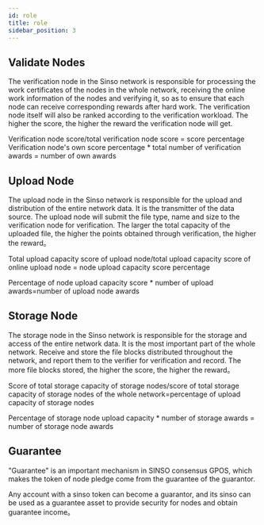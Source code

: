 ```yaml
---
id: role
title: role
sidebar_position: 3
---
```


## Validate Nodes

The verification node in the Sinso network is responsible for processing the work certificates of the nodes in the whole network, receiving the online work information of the nodes and verifying it, so as to ensure that each node can receive corresponding rewards after hard work. The verification node itself will also be ranked according to the verification workload. The higher the score, the higher the reward the verification node will get.

Verification node score/total verification node score = score percentage
Verification node's own score percentage \* total number of verification awards = number of own awards

## Upload Node

The upload node in the Sinso network is responsible for the upload and distribution of the entire network data. It is the transmitter of the data source. The upload node will submit the file type, name and size to the verification node for verification. The larger the total capacity of the uploaded file, the higher the points obtained through verification, the higher the reward。

Total upload capacity score of upload node/total upload capacity score of online upload node = node upload capacity score percentage

Percentage of node upload capacity score \* number of upload awards=number of upload node awards

## Storage Node

The storage node in the Sinso network is responsible for the storage and access of the entire network data. It is the most important part of the whole network. Receive and store the file blocks distributed throughout the network, and report them to the verifier for verification and record. The more file blocks stored, the higher the score, the higher the reward。

Score of total storage capacity of storage nodes/score of total storage capacity of storage nodes of the whole network=percentage of upload capacity of storage nodes

Percentage of storage node upload capacity \* number of storage awards = number of storage node awards

## Guarantee

"Guarantee" is an important mechanism in SINSO consensus GPOS, which makes the token of node pledge come from the guarantee of the guarantor.

Any account with a sinso token can become a guarantor, and its sinso can be used as a guarantee asset to provide security for nodes and obtain guarantee income。
